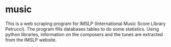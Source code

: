 # music
This is a web scraping program for IMSLP (International Music Score Library Petrucci). The program fills databases tables to do some statistics. Using python libraries, information on the composers and the tunes are extracted from the IMSLP website.
